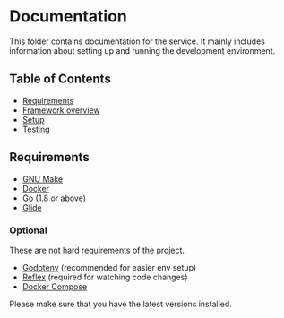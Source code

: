 # Documentation

This folder contains documentation for the service. It mainly includes information about setting up and running the development environment.


## Table of Contents

- [Requirements](#requirements)
- [Framework overview](framework.md)
- [Setup](setup.md)
- [Testing](testing.md)


## Requirements

- [GNU Make](https://www.gnu.org/software/make/)
- [Docker](https://www.docker.com/)
- [Go](https://golang.org/) (1.8 or above)
- [Glide](http://glide.sh/)


### Optional

These are not hard requirements of the project.

- [Godotenv](https://github.com/joho/godotenv) (recommended for easier env setup)
- [Reflex](https://github.com/cespare/reflex) (required for watching code changes)
- [Docker Compose](https://docs.docker.com/compose/)


Please make sure that you have the latest versions installed.
